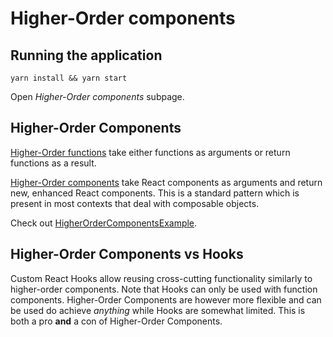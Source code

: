 # Higher-Order components

## Running the application

```
yarn install && yarn start
```

Open _Higher-Order components_ subpage.


## Higher-Order Components

[Higher-Order functions][0] take either functions as arguments or return
functions as a result.

[Higher-Order components][1] take React components as arguments and return new,
enhanced React components. This is a standard pattern which is present in most
contexts that deal with composable objects.

Check out [HigherOrderComponentsExample](https://github.com/urmastalimaa/interactive-frontend-development/blob/master/lecture_4/src/higher_order_components/HigherOrderComponentsExample.js).

## Higher-Order Components vs Hooks

Custom React Hooks allow reusing cross-cutting functionality similarly to
higher-order components. Note that Hooks can only be used with function
components. Higher-Order Components are however more flexible and can be used
do achieve *anything* while Hooks are somewhat limited. This is both a pro
**and** a con of Higher-Order Components.

[0]: https://en.wikipedia.org/wiki/Higher-order_function
[1]: https://reactjs.org/docs/higher-order-components.html
